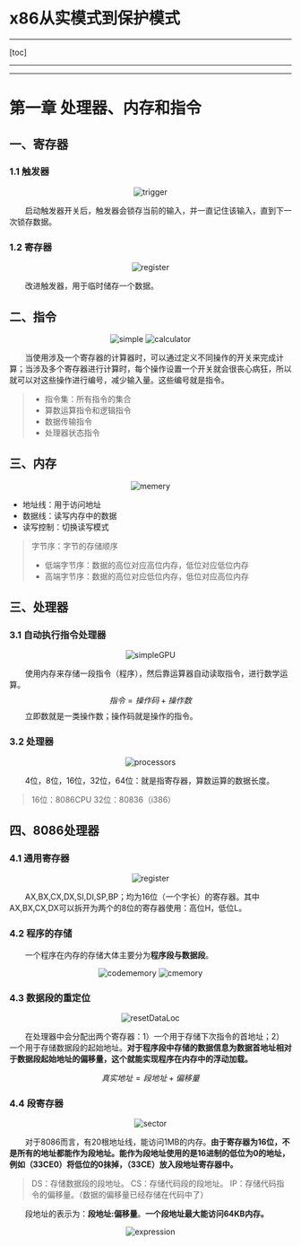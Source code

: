 <h1>x86从实模式到保护模式</h1>

*****
[toc]
*****

****
# 第一章 处理器、内存和指令

## 一、寄存器

### 1.1 触发器

<center>

![trigger](../image/x86/trigger.jpg)
</center>

&emsp;&emsp;启动触发器开关后，触发器会锁存当前的输入，并一直记住该输入，直到下一次锁存数据。

### 1.2 寄存器

<center>

![register](../image/x86/register.jpg)
</center>

&emsp;&emsp;改进触发器，用于临时储存一个数据。

## 二、指令
<center>

![simple](../image/x86/simpleCalculator.jpg)
![calculator](../image/x86/calculator.jpg)
</center>

&emsp;&emsp;当使用涉及一个寄存器的计算器时，可以通过定义不同操作的开关来完成计算；当涉及多个寄存器进行计算时，每个操作设置一个开关就会很丧心病狂，所以就可以对这些操作进行编号，减少输入量。这些编号就是指令。

> * 指令集：所有指令的集合
> * 算数运算指令和逻辑指令
> * 数据传输指令
> * 处理器状态指令

## 三、内存
<center>

![memery](../image/x86/memory.jpg)
</center>

* 地址线：用于访问地址
* 数据线：读写内存中的数据
* 读写控制：切换读写模式

> 字节序：字节的存储顺序
> * 低端字节序：数据的高位对应高位内存，低位对应低位内存
> * 高端字节序：数据的高位对应低位内存，低位对应高位内存  

## 三、处理器

### 3.1 自动执行指令处理器

<center>

![simpleGPU](../image/x86/simpleGPU.jpg)
</center>

&emsp;&emsp;使用内存来存储一段指令（程序），然后靠运算器自动读取指令，进行数学运算。
$$
指令 = 操作码 + 操作数 \tag{3.1}
$$
&emsp;&emsp;立即数就是一类操作数；操作码就是操作的指令。

### 3.2 处理器

<center>

![processors](../image/x86/processor.jpg)
</center>

&emsp;&emsp;4位，8位，16位，32位，64位：就是指寄存器，算数运算的数据长度。

> 16位：8086CPU
> 32位：80836（i386）

## 四、8086处理器

### 4.1 通用寄存器

<center>

![register](../image/x86/register8086.jpg)
</center>

&emsp;&emsp;AX,BX,CX,DX,SI,DI,SP,BP；均为16位（一个字长）的寄存器。其中AX,BX,CX,DX可以拆开为两个的8位的寄存器使用：高位H，低位L。

### 4.2 程序的存储

&emsp;&emsp;一个程序在内存的存储大体主要分为**程序段与数据段**。
<center>

![codememory](../image/x86/codememory.jpg)
![cmemory](../image/x86/cmemory.jpg)
</center>

### 4.3 数据段的重定位

<center>

![resetDataLoc](../image/x86/resetDataLoc.jpg)
</center>

&emsp;&emsp;在处理器中会分配出两个寄存器：1）一个用于存储下次指令的首地址；2）一个用于存储数据段的起始地址。**对于程序段中存储的数据信息为数据首地址相对于数据段起始地址的偏移量，这个就能实现程序在内存中的浮动加载。**

$$
真实地址 = 段地址 + 偏移量 \tag{4.1}
$$

### 4.4 段寄存器
<center>

![sector](../image/x86/sectorAddress.jpg)
</center>

&emsp;&emsp;对于8086而言，有20根地址线，能访问1MB的内存。**由于寄存器为16位，不是所有的地址都能作为段地址。能作为段地址使用的是16进制的低位为0的地址，例如（33CE0）将低位的0抹掉，（33CE）放入段地址寄存器中。**
> DS：存储数据段的段地址。
> CS：存储代码段的段地址。
> IP：存储代码指令的偏移量。（数据的偏移量已经存储在代码中了）

&emsp;&emsp;段地址的表示为：**段地址:偏移量**。**一个段地址最大能访问64KB内存。**

<center>

![expression](../image/x86/sectorAddressExpression.jpg)
</center>
